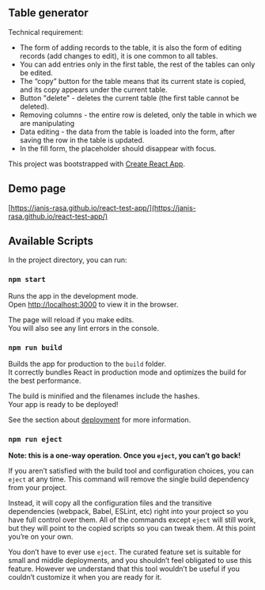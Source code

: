 ## Table generator

Technical requirement:

- The form of adding records to the table, it is also the form of editing records (add changes to edit), it is one common to all tables.
- You can add entries only in the first table, the rest of the tables can only be edited.
- The “copy” button for the table means that its current state is copied, and its copy appears under the current table.
- Button "delete" - deletes the current table (the first table cannot be deleted).
- Removing columns - the entire row is deleted, only the table in which we are manipulating
- Data editing - the data from the table is loaded into the form, after saving the row in the table is updated.
- In the fill form, the placeholder should disappear with focus.

This project was bootstrapped with [Create React App](https://github.com/facebook/create-react-app).

## Demo page

[https://janis-rasa.github.io/react-test-app/](https://janis-rasa.github.io/react-test-app/)

## Available Scripts

In the project directory, you can run:

### `npm start`

Runs the app in the development mode.<br />
Open [http://localhost:3000](http://localhost:3000) to view it in the browser.

The page will reload if you make edits.<br />
You will also see any lint errors in the console.

### `npm run build`

Builds the app for production to the `build` folder.<br />
It correctly bundles React in production mode and optimizes the build for the best performance.

The build is minified and the filenames include the hashes.<br />
Your app is ready to be deployed!

See the section about [deployment](https://facebook.github.io/create-react-app/docs/deployment) for more information.

### `npm run eject`

**Note: this is a one-way operation. Once you `eject`, you can’t go back!**

If you aren’t satisfied with the build tool and configuration choices, you can `eject` at any time. This command will remove the single build dependency from your project.

Instead, it will copy all the configuration files and the transitive dependencies (webpack, Babel, ESLint, etc) right into your project so you have full control over them. All of the commands except `eject` will still work, but they will point to the copied scripts so you can tweak them. At this point you’re on your own.

You don’t have to ever use `eject`. The curated feature set is suitable for small and middle deployments, and you shouldn’t feel obligated to use this feature. However we understand that this tool wouldn’t be useful if you couldn’t customize it when you are ready for it.
